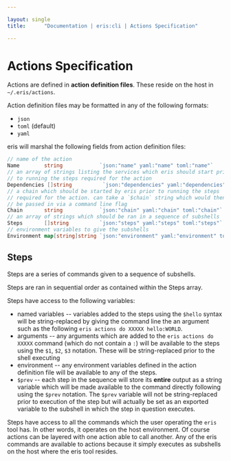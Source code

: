 ```yaml
---

layout: single
title:      "Documentation | eris:cli | Actions Specification"

---
```


# Actions Specification

Actions are defined in **action definition files**. These reside on the host in `~/.eris/actions`.

Action definition files may be formatted in any of the following formats:

* `json`
* `toml` (default)
* `yaml`

eris will marshal the following fields from action definition files:

```go
// name of the action
Name        string            `json:"name" yaml:"name" toml:"name"`
// an array of strings listing the services which eris should start prior
// to running the steps required for the action
Dependencies []string          `json:"dependencies" yaml:"dependencies" toml:"dependencies"`
// a chain which should be started by eris prior to running the steps
// required for the action. can take a `$chain` string which would then
// be passed in via a command line flag
Chain       string            `json:"chain" yaml:"chain" toml:"chain"`
// an array of strings which should be ran in a sequence of subshells
Steps       []string          `json:"steps" yaml:"steps" toml:"steps"`
// environment variables to give the subshells
Environment map[string]string `json:"environment" yaml:"environment" toml:"environment"`
```

## Steps

Steps are a series of commands given to a sequence of subshells.

Steps are ran in sequential order as contained within the Steps array.

Steps have access to the following variables:

* named variables -- variables added to the steps using the `$hello` syntax will be string-replaced by giving the command line the an argument such as the following `eris actions do XXXXX hello:WORLD`.
* arguments -- any arguments which are added to the `eris actions do XXXXX` command (which do not contain a `:`) will be available to the steps using the `$1`, `$2`, `$3` notation. These will be string-replaced prior to the shell executing
* environment -- any environment variables defined in the action definition file will be available to any of the steps.
* `$prev` -- each step in the sequence will store its **entire** output as a string variable which will be made available to the command directly following using the `$prev` notation. The `$prev` variable will not be string-replaced prior to execution of the step but will actually be set as an exported variable to the subshell in which the step in question executes.

Steps have access to all the commands which the user operating the `eris` tool has. In other words, it operates on the host environment. Of course actions can be layered with one action able to call another. Any of the eris commands are available to actions because it simply executes as subshells on the host where the eris tool resides.
